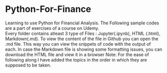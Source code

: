 # Python-For-Finance
Learning to use Python for Financial Analysis. The Following sample codes are a part of exercises of a course on Udemy. <br>Every folder contains atleast 3 type of Files : Jupyter(.ipynb), HTML (.html), Markdown(.md). To view the content of the file in Github you can open the .md file. This way you can view the snippets of code with the output of each. In case the Markdown file is showing some formatting issues, you can download the HTML file and view it in a browser
Note: For the ease of following along I have added the topics in the order in which they are supposed to be taken.
